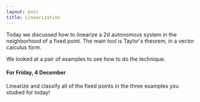 ```yaml
---
layout: post
title: Linearization
---
```


Today we discussed how to linearize a 2d autonomous system in the neighborhood of
a fixed point. The main tool is Taylor's theorem, in a vector calculus form.

We looked at a pair of examples to see how to do the technique.

#### For Friday, 4 December

Linearize and classify all of the fixed points in the three examples you studied
for today!
